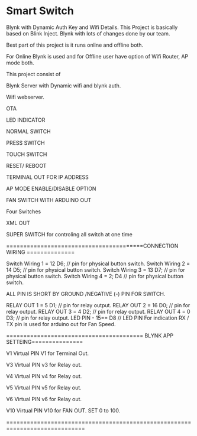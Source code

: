 # Smart Switch

Blynk with Dynamic Auth Key and Wifi Details.
This Project is basically based on Blink Inject.
Blynk with lots of changes done by our team.

<p>Best part of this project is it runs online and offline both.</p>
<p>For Online Blynk is used and for Offline user have option of Wifi Router, AP mode both.</p>

<p>This project consist of</p> 
<p>Blynk Server with Dynamic wifi and blynk auth.</p>
<p>Wifi webserver. </p>
<p>OTA</p>
<p>LED INDICATOR</p>
<p>NORMAL SWITCH</p>
<p>PRESS SWITCH</p>
<p>TOUCH SWITCH</p>
<p>RESET/ REBOOT</p>
<p>TERMINAL OUT FOR IP ADDRESS</p>
<p>AP MODE ENABLE/DISABLE OPTION</p>
<p>FAN SWITCH WITH ARDUINO OUT</p>
<p>Four Switches</p>
<p>XML OUT</p>
<p>SUPER SWITCH for controling all switch at one time</p>

========================================CONNECTION WIRING ==============

 Switch Wiring 1 = 12 D6;      // pin for physical button switch.
 Switch Wiring 2 = 14 D5;      // pin for physical button switch.
 Switch Wiring 3 = 13 D7;      // pin for physical button switch.
 Switch Wiring 4 = 2; D4      // pin for physical button switch.

ALL PIN IS SHORT BY GROUND /NEGATIVE (-) PIN FOR SWITCH.

 RELAY OUT 1 =  5   D1;      // pin for relay output.
 RELAY OUT 2 =  16  D0;      // pin for relay output.
 RELAY OUT 3 =  4   D2;      // pin for relay output.
 RELAY OUT 4 =  0   D3;      // pin for relay output.
 LED PIN - 15== D8       //  LED PIN For indication
 RX / TX pin is used for arduino out for Fan Speed.
 

======================================== BLYNK APP SETTEING===============

<p>V1 Virtual PIN V1 for Terminal Out.</p>
<p>V3 Virtual PIN v3 for Relay out.</p>
<p>V4 Virtual PIN v4 for Relay out.</p>
<p>V5 Virtual PIN v5 for Relay out.</p>
<p>V6 Virtual PIN v6 for Relay out.</p>
<p>V10 Virtual PIN V10 for FAN OUT. SET 0 to 100.</p>
=============================================================================

